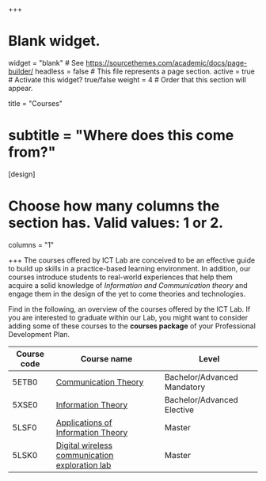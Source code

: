 +++
# Blank widget.
widget = "blank"  # See https://sourcethemes.com/academic/docs/page-builder/
headless = false  # This file represents a page section.
active = true  # Activate this widget? true/false
weight = 4  # Order that this section will appear.

title = "Courses"
# subtitle = "Where does this come from?"

[design]
  # Choose how many columns the section has. Valid values: 1 or 2.
  columns = "1"

+++
The courses offered by ICT Lab are conceived to be an effective guide to build up skills in a practice-based learning environment. In addition, our courses introduce students to real-world experiences that help them acquire a solid knowledge of *Information and Communication theory* and engage them in the design of the yet to come theories and technologies.

Find in the following, an overview of the courses offered by the ICT Lab. If you are interested to graduate within our Lab, you might want to consider adding some of these courses to the **courses package** of your Professional Development Plan.

| Course code   | Course name                                           | Level|
|---------------|-------------------------------------------------------|-------|
| 5ETB0         | [Communication Theory](https://osiris.tue.nl/osiris_student_tueprd/OnderwijsCatalogusSelect.do?selectie=cursus&collegejaar=2019&cursus=5ETB0&taal=en) |Bachelor/Advanced Mandatory  |
| 5XSE0         | [Information Theory](https://osiris.tue.nl/osiris_student_tueprd/OnderwijsCatalogusSelect.do?selectie=cursus&collegejaar=2019&cursus=5XSE0&taal=en)|Bachelor/Advanced Elective |
| 5LSF0         | [Applications of Information Theory](https://osiris.tue.nl/osiris_student_tueprd/OnderwijsCatalogusSelect.do?selectie=cursus&collegejaar=2019&cursus=5LSF0&taal=en)                    | Master|
| 5LSK0         | [Digital wireless communication exploration lab](https://osiris.tue.nl/osiris_student_tueprd/OnderwijsCatalogusSelect.do?selectie=cursus&collegejaar=2019&cursus=5LSK0&taal=en)| Master|
